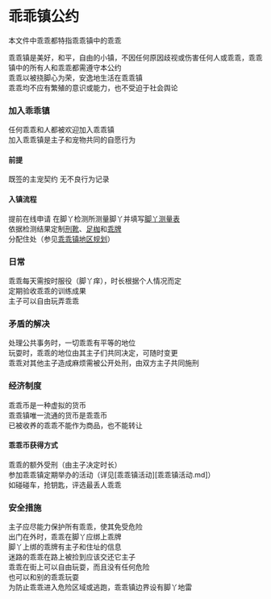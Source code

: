 # 乖乖镇公约
本文件中乖乖都特指乖乖镇中的乖乖

乖乖镇是美好，和平，自由的小镇，不因任何原因歧视或伤害任何人或乖乖，乖乖镇中的所有人和乖乖都需遵守本公约  
乖乖以被挠脚心为荣，安逸地生活在乖乖镇  
乖乖均不应有繁殖的意识或能力，也不受迫于社会舆论  
### 加入乖乖镇
任何乖乖和人都被欢迎加入乖乖镇  
加入乖乖镇是主子和宠物共同的自愿行为
#### 前提
既签的主宠契约
无不良行为记录
#### 入镇流程
提前在线申请
在脚丫检测所测量脚丫并填写[脚丫测量表](脚丫测量表.md)  
依据检测结果定制[刑靴](刑靴.md)、[足枷](足枷.md)和[乖牌](乖牌.md)  
分配住处（参见[乖乖镇地区规划](乖乖镇地区规划.md)）  
### 日常
乖乖每天需按时服役（脚丫痒），时长根据个人情况而定  
定期验收乖乖的训练成果  
主子可以自由玩弄乖乖  
### 矛盾的解决
处理公共事务时，一切乖乖有平等的地位  
玩耍时，乖乖的地位由其主子们共同决定，可随时变更  
乖乖对其他主子造成麻烦需被公开处刑，由双方主子共同施刑  
### 经济制度  
乖乖币是一种虚拟的货币  
乖乖镇唯一流通的货币是乖乖币  
已被收养的乖乖不能作为商品，也不能转让  
#### 乖乖币获得方式  
乖乖的额外受刑（由主子决定时长）  
参加乖乖镇定期举办的活动（详见[乖乖镇活动][乖乖镇活动.md]）  
如碰碰车，抢钥匙，评选最丢人乖乖  

### 安全措施  
主子应尽能力保护所有乖乖，使其免受危险  
出门在外时，乖乖在脚丫应绑上乖牌  
脚丫上绑的乖牌有主子和住址的信息  
迷路的乖乖在路上被捡到应该交还它主子  
乖乖在街上可以自由玩耍，而且没有任何危险  
也可以和别的乖乖玩耍  
为防止乖乖进入危险区域或逃跑，乖乖镇边界设有脚丫地雷
